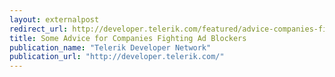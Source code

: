 ```yaml
---
layout: externalpost
redirect_url: http://developer.telerik.com/featured/advice-companies-fighting-adblockers/
title: Some Advice for Companies Fighting Ad Blockers
publication_name: "Telerik Developer Network"
publication_url: "http://developer.telerik.com/"
---
```


